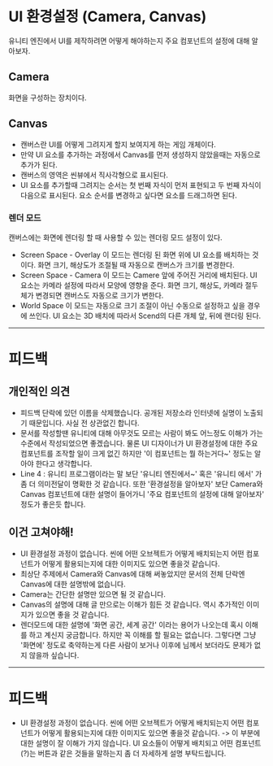 
# UI 환경설정 (Camera, Canvas) 

유니티 엔진에서 UI를 제작하려면 어떻게 해야하는지 주요 컴포넌트의 설정에 대해 알아보자.

## Camera
화면을 구성하는 장치이다.

## Canvas

* 캔버스란 UI를 어떻게 그려지게 할지 보여지게 하는 게임 개체이다.
* 만약 UI 요소를 추가하는 과정에서 Canvas를 먼저 생성하지 않았을때는 자동으로 추가가 된다.
* 캔버스의 영역은 씬뷰에서 직사각형으로 표시된다.
* UI 요소를 추가할때 그려지는 순서는 첫 번째 자식이 먼저 표현되고 두 번째 자식이 다음으로 표시된다. 요소 순서를 변경하고 싶다면 요소를 드래그하면 된다.

### 렌더 모드

캔버스에는 화면에 렌더링 할 때 사용할 수 있는 렌더링 모드 설정이 있다.

* Screen Space - Overlay 이 모드는 렌더링 된 화면 위에 UI 요소를 배치하는 것이다. 화면 크기, 해상도가 조절될 때 자동으로 캔버스가 크기를 변경한다.
* Screen Space - Camera 이 모드는 Camere 앞에 주어진 거리에 배치된다. UI 요소는 카메라 설정에 따라서 모양에 영향을 준다. 화면 크기, 해상도, 카메라 절두체가 변경되면 캔버스도 자동으로 크기가 변한다.
* World Space 이 모드는 자동으로 크기 조절이 아닌 수동으로 설정하고 싶을 경우에 쓰인다. UI 요소는 3D 배치에 따라서 Scend의 다른 개체 앞, 뒤에 랜더링 된다. 

-----------

# 피드백

## 개인적인 의견

* 피드백 단락에 있던 이름을 삭제했습니다. 공개된 저장소라 인터넷에 실명이 노출되기 때문입니다. 사실 전 상관없긴 합니다.
* 문서를 작성할땐 유니티에 대해 아무것도 모르는 사람이 봐도 어느정도 이해가 가는 수준에서 작성되었으면 좋겠습니다. 물론 UI 디자이너가 UI 환경설정에 대한 주요 컴포넌트를 조작할 일이 크게 없긴 하지만 '이 컴포넌트는 뭘 하는거다~' 정도는 알아야 한다고 생각합니다.
* Line 4 : 유니티 프로그램이라는 말 보단 '유니티 엔진에서~' 혹은 '유니티 에서' 가 좀 더 의미전달이 명확한 것 같습니다. 또한 '환경설정을 알아보자' 보단 Camera와 Canvas 컴포넌트에 대한 설명이 들어가니 '주요 컴포넌트의 설정에 대해 알아보자' 정도가 좋은듯 합니다.

## 이건 고쳐야해!

* UI 환경설정 과정이 없습니다. 씬에 어떤 오브젝트가 어떻게 배치되는지 어떤 컴포넌트가 어떻게 활용되는지에 대한 이미지도 있으면 좋을것 같습니다.
* 최상단 주제에서 Camera와 Canvas에 대해 써놓았지만 문서의 전체 단락엔 Canvas에 대한 설명밖에 없습니다.
* Camera는 간단한 설명만 있으면 될 것 같습니다.
* Canvas의 설명에 대해 글 만으로는 이해가 힘든 것 같습니다. 역시 추가적인 이미지가 있으면 좋을 것 같습니다.
* 렌더모드에 대한 설명에 '화면 공간, 세계 공간' 이라는 용어가 나오는데 혹시 이해를 하고 계신지 궁금합니다. 하지만 꼭 이해를 할 필요는 없습니다. 그렇다면 그냥 '화면에' 정도로 축약하는게 다른 사람이 보거나 이후에 님께서 보더라도 문제가 없지 않을까 싶습니다.

----------

# 피드백
* UI 환경설정 과정이 없습니다. 씬에 어떤 오브젝트가 어떻게 배치되는지 어떤 컴포넌트가 어떻게 활용되는지에 대한 이미지도 있으면 좋을것 같습니다. -> 이 부분에 대한 설명이 잘 이해가 가지 않습니다. UI 요소들이 어떻게 배치되고 어떤 컴포넌트(?)는 버튼과 같은 것들을 말하는지 좀 더 자세하게 설명 부탁드립니다.

